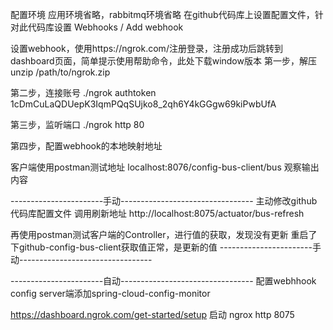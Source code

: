 配置环境
应用环境省略，rabbitmq环境省略
在github代码库上设置配置文件，针对此代码库设置
Webhooks / Add webhook

设置webhook，使用https://ngrok.com/注册登录，注册成功后跳转到dashboard页面，简单提示使用帮助命令，此处下载window版本
第一步，解压
unzip /path/to/ngrok.zip

第二步，连接账号
./ngrok authtoken 1cDmCuLaQDUepK3IqmPQqSUjko8_2qh6Y4kGGgw69kiPwbUfA

第三步，监听端口
./ngrok http 80

第四步，配置webhook的本地映射地址


客户端使用postman测试地址
localhost:8076/config-bus-client/bus
观察输出内容


-----------------------手动---------------------------------
主动修改github代码库配置文件
调用刷新地址
http://localhost:8075/actuator/bus-refresh

再使用postman测试客户端的Controller，进行值的获取，发现没有更新
重启了下github-config-bus-client获取值正常，是更新的值
-----------------------手动---------------------------------


-----------------------自动---------------------------------
配置webhhook
config server端添加spring-cloud-config-monitor



https://dashboard.ngrok.com/get-started/setup
启动 ngrox http 8075


